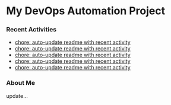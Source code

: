 # My DevOps Automation Project

### Recent Activities
<!-- activity:START -->
- [chore: auto-update readme with recent activity](https://github.com/kaigiii/mybowling-app/commit/4c1f1ddf217c066c7aec013810ab714efc71a0c5)
- [chore: auto-update readme with recent activity](https://github.com/kaigiii/mybowling-app/commit/71e4a8f9bd76afa69d4b1ff9512c86cee2612660)
- [chore: auto-update readme with recent activity](https://github.com/kaigiii/mybowling-app/commit/1a92aca6d238396ab8e10b847f6963b0636ab7a7)
- [chore: auto-update readme with recent activity](https://github.com/kaigiii/mybowling-app/commit/8c5117683e4a45024af8bd37121ad81cf16ee687)
- [chore: auto-update readme with recent activity](https://github.com/kaigiii/mybowling-app/commit/ed48195b113714ab8746948cb05fa6b2858412ba)
<!-- activity:END -->

### About Me
<!-- MYLINKS:START -->
<!-- MYLINKS:END -->

update...
